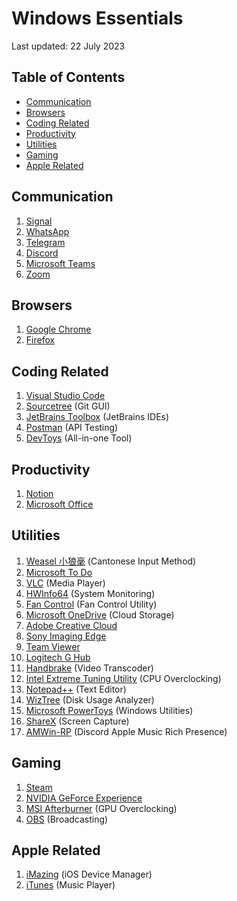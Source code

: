 # Windows Essentials <!-- omit from toc -->

Last updated: 22 July 2023

## Table of Contents <!-- omit from toc -->

- [Communication](#communication)
- [Browsers](#browsers)
- [Coding Related](#coding-related)
- [Productivity](#productivity)
- [Utilities](#utilities)
- [Gaming](#gaming)
- [Apple Related](#apple-related)

## Communication

1. [Signal](https://signal.org/download/)
2. [WhatsApp](ms-windows-store://pdp/?productid=9NKSQGP7F2NH&mode=mini)
3. [Telegram](https://telegram.org/dl/desktop/win64)
4. [Discord](https://discord.com/api/downloads/distributions/app/installers/latest?channel=stable&platform=win&arch=x86)
5. [Microsoft Teams](https://teams.microsoft.com/downloads)
6. [Zoom](https://zoom.us/support/download)

## Browsers

1. [Google Chrome](https://www.google.com/chrome/)
2. [Firefox](https://download.mozilla.org/?product=firefox-latest-ssl)

## Coding Related

1. [Visual Studio Code](https://code.visualstudio.com/)
2. [Sourcetree](https://www.sourcetreeapp.com/) (Git GUI)
3. [JetBrains Toolbox](https://www.jetbrains.com/toolbox-app/) (JetBrains IDEs)
4. [Postman](https://dl.pstmn.io/download/latest/win64) (API Testing)
5. [DevToys](https://apps.microsoft.com/store/detail/devtoys/9PGCV4V3BK4W) (All-in-one Tool)

## Productivity

1. [Notion](https://www.notion.so/desktop)
2. [Microsoft Office](https://aka.ms/office-install)

## Utilities

1. [Weasel 小狼毫](https://github.com/rime/weasel/releases/) (Cantonese Input Method)
2. [Microsoft To Do](https://apps.microsoft.com/store/detail/microsoft-to-do-lists-tasks-reminders/)
3. [VLC](https://www.videolan.org/vlc/) (Media Player)
4. [HWInfo64](https://www.hwinfo.com/download/) (System Monitoring)
5. [Fan Control](https://github.com/Rem0o/FanControl.Releases) (Fan Control Utility)
6. [Microsoft OneDrive](https://go.microsoft.com/fwlink/?linkid=823060) (Cloud Storage)
7. [Adobe Creative Cloud](https://www.adobe.com/creativecloud/desktop-app.html)
8. [Sony Imaging Edge](https://support.d-imaging.sony.co.jp/disoft_DL/desktop_DL/win?fm=tw)
9. [Team Viewer](https://download.teamviewer.com/download/TeamViewer_Setup_x64.exe)
10. [Logitech G Hub](https://download01.logi.com/web/ftp/pub/techsupport/gaming/lghub_installer.exe)
11. [Handbrake](https://handbrake.fr/downloads.php) (Video Transcoder)
12. [Intel Extreme Tuning Utility](https://downloadcenter.intel.com/download/29183/Intel-Extreme-Tuning-Utility-Intel-XTU-?product=66427) (CPU Overclocking)
13. [Notepad++](https://notepad-plus-plus.org/downloads/) (Text Editor)
14. [WizTree](https://diskanalyzer.com/download) (Disk Usage Analyzer)
15. [Microsoft PowerToys](https://github.com/microsoft/PowerToys/releases) (Windows Utilities)
16. [ShareX](https://github.com/ShareX/ShareX) (Screen Capture)
17. [AMWin-RP](https://github.com/PKBeam/AMWin-RP) (Discord Apple Music Rich Presence)

## Gaming

1. [Steam](https://cdn.akamai.steamstatic.com/client/installer/steam.dmg)
2. [NVIDIA GeForce Experience](https://www.nvidia.com/en-us/geforce/geforce-experience/download/)
3. [MSI Afterburner](https://download.msi.com/uti_exe/vga/MSIAfterburnerSetup.zip) (GPU Overclocking)
4. [OBS](https://obsproject.com/download) (Broadcasting)

## Apple Related

1. [iMazing](https://downloads.imazing.com/windows/iMazing/iMazing2forWindows.exe) (iOS Device Manager)
2. [iTunes](https://www.apple.com/itunes/download/win64) (Music Player)
